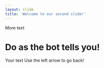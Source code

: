 ```yaml
---
layout: slide
title: 'Welcome to our second slide!'
---
```


More text

# Do as the bot tells you!

Your text
Use the left arrow to go back!
